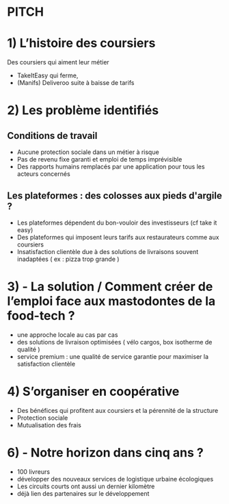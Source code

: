 # PITCH

# 1) L’histoire des coursiers
 Des coursiers qui aiment leur métier
- TakeItEasy qui ferme,
- (Manifs) Deliveroo suite à baisse de tarifs

# 2) Les problème identifiés
## Conditions de travail
- Aucune protection sociale dans un métier à risque
- Pas de revenu fixe garanti et emploi de temps imprévisible
- Des rapports humains remplacés par une application pour tous les acteurs concernés

## Les plateformes : des colosses aux pieds d'argile ?
- Les plateformes dépendent du bon-vouloir des investisseurs (cf take it easy)
- Des plateformes qui imposent leurs tarifs aux restaurateurs comme aux coursiers
- Insatisfaction clientèle due à des solutions de livraisons souvent inadaptées ( ex : pizza trop grande )

# 3) - La solution / Comment créer de l’emploi face aux mastodontes de la food-tech ?
- une approche locale au cas par cas
- des solutions de livraison optimisées ( vélo cargos, box isotherme de qualité )
- service premium : une qualité de service garantie pour maximiser la satisfaction clientèle

# 4) S’organiser en coopérative
- Des bénéfices qui profitent aux coursiers et la pérennité de la structure
- Protection sociale
- Mutualisation des frais

# 6) - Notre horizon dans cinq ans ?
- 100 livreurs
- développer des nouveaux services de logistique urbaine écologiques
- Les circuits courts ont aussi un dernier kilomètre
- déjà lien des partenaires sur le développement
